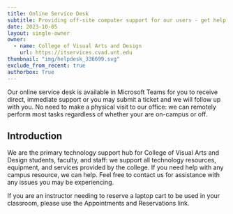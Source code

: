 ```yaml
---
title: Online Service Desk
subtitle: Providing off-site computer support for our users - get help regardless of where you are.
date: 2023-10-05
layout: single-owner
owner:
  - name: College of Visual Arts and Design
    url: https://itservices.cvad.unt.edu
thumbnail: "img/helpdesk_336699.svg"
exclude_from_recent: true
authorbox: True
---
```

Our online service desk is available in Microsoft Teams for you to receive direct, immediate support or you may submit a ticket and we will follow up with you.  No need to make a physical visit to our office: we can remotely perform most tasks regardless of whether your are on-campus or off.
<!--more-->
## Introduction ##
We are the primary technology support hub for College of Visual Arts and Design students, faculty, and staff: we support all technology resources, equipment, and services provided by the college. If you need help with any campus resource, we can help. Feel free to contact us for assistance with any issues you may be experiencing.

If you are an instructor needing to reserve a laptop cart to be used in your classroom, please use the Appointments and Reservations link.
